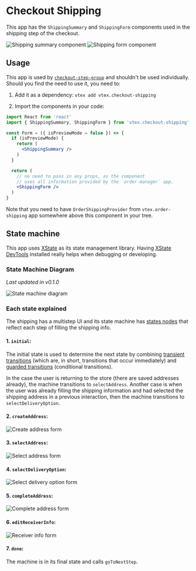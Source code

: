 # Checkout Shipping

This app has the `ShippingSummary` and `ShippingForm` components used in the shipping step of the checkout.

![Shipping summary component](./images/shipping_summary.png)
![Shipping form component](./images/form_postal_code.png)

## Usage

This app is used by [`checkout-step-group`](https://github.com/vtex-apps/checkout-step-group) and shouldn't be used individually. Should you find the need to use it, you need to:

1. Add it as a dependency: `vtex add vtex.checkout-shipping`

2. Import the components in your code:

```jsx
import React from 'react'
import { ShippingSummary, ShippingForm } from 'vtex.checkout-shipping'

const Form = ({ isPreviewMode = false }) => {
  if (isPreviewMode) {
    return (
      <ShippingSummary />
    )
  }

  return (
    // no need to pass in any props, as the component
    // uses all information provided by the `order-manager` app.
    <ShippingForm />
  )
}
```

Note that you need to have `OrderShippingProvider` from `vtex.order-shipping` app somewhere above this
component in your tree.

## State machine

This app uses [XState](https://xstate.js.org/) as its state management library. Having [XState DevTools](https://github.com/amitnovick/xstate-devtools) installed really helps when debugging or developing.

### State Machine Diagram
_Last updated in v0.1.0_

![State machine diagram](./images/shipping_state_machine.png)

### Each state explained

The shipping has a multistep UI and its state machine has [states nodes](https://xstate.js.org/docs/guides/statenodes.html) that reflect each step of filling the shipping info.

#### 1. `initial`:
The initial state is used to determine the next state by combining [transient transitions](https://xstate.js.org/docs/guides/transitions.html#transient-transitions) (which are, in short, transitions that occur immediately) and [guarded transitions](https://xstate.js.org/docs/guides/guards.html#guarded-transitions) (conditional transitions).

In the case the user is returning to the store (there are saved addresses already), the machine transitions to `selectAddress`.
Another case is when the user was already filling the shipping information and had selected the shipping address in a previous interaction, then the machine transitions to `selectDeliveryOption`.

#### 2. `createAddress`:

![Create address form](./images/form_postal_code.png)

#### 3. `selectAddress`:

![Select address form](./images/form_select_address.png)

#### 4. `selectDeliveryOption`:

![Select delivery option form](./images/form_delivery_options.png)

#### 5. `completeAddress`:

![Complete address form](./images/form_fill_address.png)

#### 6. `editReceiverInfo`:

![Receiver info form](./images/form_receiver_info.png)

#### 7. `done`:

The machine is in its final state and calls `goToNextStep`.
